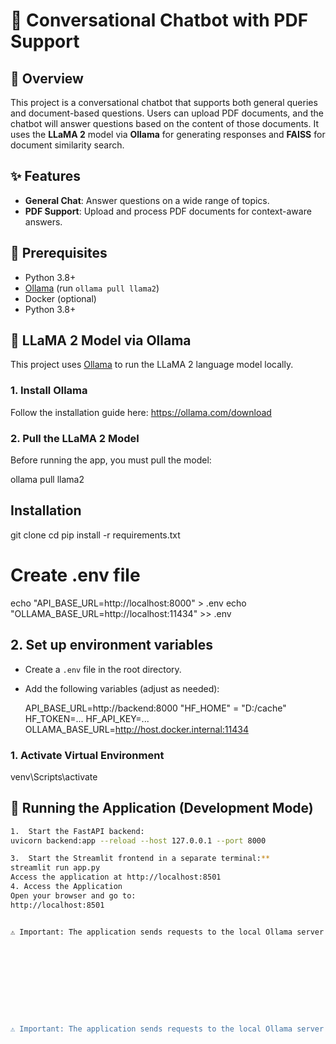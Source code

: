 <!-- python -m venv venv
venv\Scripts\activate
pip freeze > requirements.txt -->
# 🤖 Conversational Chatbot with PDF Support

## 📘 Overview
This project is a conversational chatbot that supports both general queries and document-based questions. Users can upload PDF documents, and the chatbot will answer questions based on the content of those documents. It uses the **LLaMA 2** model via **Ollama** for generating responses and **FAISS** for document similarity search.

## ✨ Features
- **General Chat**: Answer questions on a wide range of topics.
- **PDF Support**: Upload and process PDF documents for context-aware answers.

## 🔧 Prerequisites
- Python 3.8+
- [Ollama](https://ollama.com) (run `ollama pull llama2`)
- Docker (optional)
- Python 3.8+
## 🧠 LLaMA 2 Model via Ollama

This project uses [Ollama](https://ollama.com) to run the LLaMA 2 language model locally.

### 1. Install Ollama

Follow the installation guide here: https://ollama.com/download

### 2. Pull the LLaMA 2 Model

Before running the app, you must pull the model:

ollama pull llama2
## Installation

git clone <repository-url>
cd <repository-folder>
pip install -r requirements.txt

# Create .env file
echo "API_BASE_URL=http://localhost:8000" > .env
echo "OLLAMA_BASE_URL=http://localhost:11434" >> .env

## 2. Set up environment variables

- Create a `.env` file in the root directory.
- Add the following variables (adjust as needed):


  API_BASE_URL=http://backend:8000
  "HF_HOME" = "D:/cache"
  HF_TOKEN=...
  HF_API_KEY=...
  OLLAMA_BASE_URL=http://host.docker.internal:11434

### 1. Activate Virtual Environment
venv\Scripts\activate
## 🚀 Running the Application (Development Mode)



```bash
1.	Start the FastAPI backend:
uvicorn backend:app --reload --host 127.0.0.1 --port 8000

3.	Start the Streamlit frontend in a separate terminal:**
streamlit run app.py
Access the application at http://localhost:8501
4. Access the Application
Open your browser and go to:
http://localhost:8501


⚠️ Important: The application sends requests to the local Ollama server at http://localhost:11434. Make sure it's running before starting the app.










⚠️ Important: The application sends requests to the local Ollama server at http://localhost:11434. Make sure it's running before starting the app.
